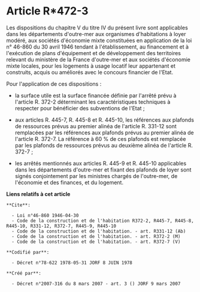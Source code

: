 # Article R*472-3

Les dispositions du chapitre V du titre IV du présent livre sont applicables dans les départements d'outre-mer aux organismes
d'habitations à loyer modéré, aux sociétés d'économie mixte constituées en application de la loi n° 46-860 du 30 avril 1946
tendant à l'établissement, au financement et à l'exécution de plans d'équipement et de développement des territoires relevant
du ministère de la France d'outre-mer et aux sociétés d'économie mixte locales, pour les logements à usage locatif leur
appartenant et construits, acquis ou améliorés avec le concours financier de l'Etat.

Pour l'application de ces dispositions :

- la surface utile est la surface financée définie par l'arrêté prévu à l'article R. 372-2 déterminant les caractéristiques
techniques à respecter pour bénéficier des subventions de l'Etat ;

- aux articles R. 445-7, R. 445-8 et R. 445-10, les références aux plafonds de ressources prévus au premier alinéa de
l'article R. 331-12 sont remplacées par les références aux plafonds prévus au premier alinéa de l'article R. 372-7. La
référence à 60 % de ces plafonds est remplacée par les plafonds de ressources prévus au deuxième alinéa de l'article R.
372-7 ;

- les arrêtés mentionnés aux articles R. 445-9 et R. 445-10 applicables dans les départements d'outre-mer et fixant des
plafonds de loyer sont signés conjointement par les ministres chargés de l'outre-mer, de l'économie et des finances, et du
logement.

**Liens relatifs à cet article**

	**Cite**:

	  - Loi n°46-860 1946-04-30
	  - Code de la construction et de l'habitation R372-2, R445-7, R445-8, R445-10, R331-12, R372-7, R445-9, R445-10
	  - Code de la construction et de l'habitation. - art. R331-12 (Ab)
	  - Code de la construction et de l'habitation. - art. R372-2 (M)
	  - Code de la construction et de l'habitation. - art. R372-7 (V)

	**Codifié par**:

	  - Décret n°78-622 1978-05-31 JORF 8 JUIN 1978

	**Créé par**:

	  - Décret n°2007-316 du 8 mars 2007 - art. 3 () JORF 9 mars 2007
